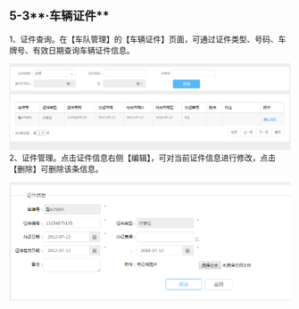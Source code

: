 ## 5-3**·车辆证件**

1、证件查询。在【车队管理】的【车辆证件】页面，可通过证件类型、号码、车牌号、有效日期查询车辆证件信息。

![](/nassets/c4-3-1.png)2、证件管理。点击证件信息右侧【编辑】，可对当前证件信息进行修改，点击【删除】可删除该条信息。

![](/nassets/4-3-2.png)

